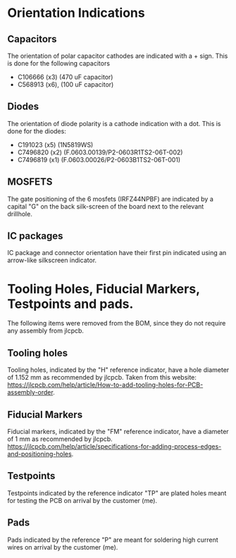 # Orientation Indications
## Capacitors
The orientation of polar capacitor cathodes are indicated with a + sign.
This is done for the following capacitors
- C106666 (x3) (470 uF capacitor)
- C568913 (x6), (100 uF capacitor)
## Diodes
The orientation of diode polarity is a cathode indication with a dot.
This is done for the diodes:
- C191023 (x5) (1N5819WS)
- C7496820 (x2) (F.0603.00139/P2-0603R1TS2-06T-002)
- C7496819 (x1) (F.0603.00026/P2-0603B1TS2-06T-001)

## MOSFETS
The gate positioning of the 6 mosfets (IRFZ44NPBF) are indicated by a capital "G" on the back silk-screen of the board next to the relevant drillhole.

## IC packages
IC package and connector orientation have their first pin indicated using an arrow-like silkscreen indicator.

# Tooling Holes, Fiducial Markers, Testpoints and pads.
The following items were removed from the BOM, since they do not require any assembly from jlcpcb.

## Tooling holes
Tooling holes, indicated by the "H" reference indicator, have a hole diameter of 1.152 mm as recommended by jlcpcb.
Taken from this website: https://jlcpcb.com/help/article/How-to-add-tooling-holes-for-PCB-assembly-order.

## Fiducial Markers
Fiducial markers, indicated by the "FM" reference indicator, have a diameter of 1 mm as recommended by jlcpcb.
https://jlcpcb.com/help/article/specifications-for-adding-process-edges-and-positioning-holes.

## Testpoints
Testpoints indicated by the reference indicator "TP" are plated holes meant for testing the PCB on arrival by the customer (me).

## Pads
Pads indicated by the reference "P" are meant for soldering high current wires on arrival by the customer (me).